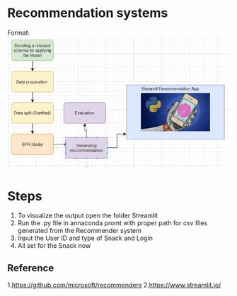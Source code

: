 # **Recommendation systems**


Format: ![Alt Text](https://github.com/Abhishek-Gargha-Maheshwarappa/Recommendation-systems/blob/master/image.JPG)


# **Steps**
1. To visualize the output open the folder Streamlit
2. Run the .py file in annaconda promt with proper path for csv files generated from the Recommender system
3. Input the User ID and type of Snack and Login
4. All set for the Snack now 

## **Reference**

1.https://github.com/microsoft/recommenders
2.https://www.streamlit.io/
